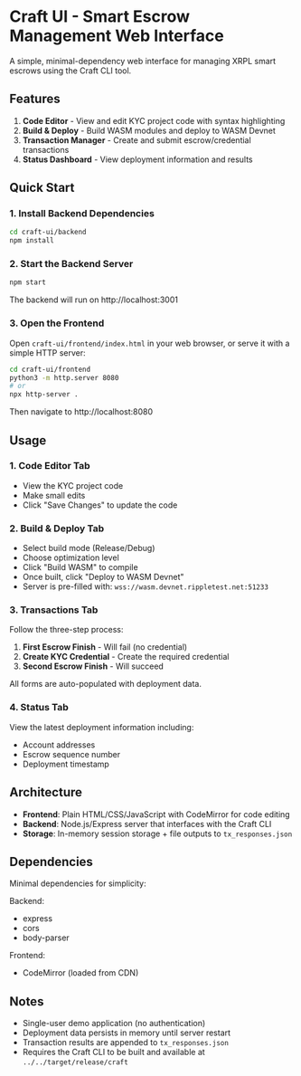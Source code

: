 # Craft UI - Smart Escrow Management Web Interface

A simple, minimal-dependency web interface for managing XRPL smart escrows using the Craft CLI tool.

## Features

1. **Code Editor** - View and edit KYC project code with syntax highlighting
2. **Build & Deploy** - Build WASM modules and deploy to WASM Devnet
3. **Transaction Manager** - Create and submit escrow/credential transactions
4. **Status Dashboard** - View deployment information and results

## Quick Start

### 1. Install Backend Dependencies

```bash
cd craft-ui/backend
npm install
```

### 2. Start the Backend Server

```bash
npm start
```

The backend will run on http://localhost:3001

### 3. Open the Frontend

Open `craft-ui/frontend/index.html` in your web browser, or serve it with a simple HTTP server:

```bash
cd craft-ui/frontend
python3 -m http.server 8080
# or
npx http-server .
```

Then navigate to http://localhost:8080

## Usage

### 1. Code Editor Tab
- View the KYC project code
- Make small edits
- Click "Save Changes" to update the code

### 2. Build & Deploy Tab
- Select build mode (Release/Debug)
- Choose optimization level
- Click "Build WASM" to compile
- Once built, click "Deploy to WASM Devnet"
- Server is pre-filled with: `wss://wasm.devnet.rippletest.net:51233`

### 3. Transactions Tab
Follow the three-step process:
1. **First Escrow Finish** - Will fail (no credential)
2. **Create KYC Credential** - Create the required credential
3. **Second Escrow Finish** - Will succeed

All forms are auto-populated with deployment data.

### 4. Status Tab
View the latest deployment information including:
- Account addresses
- Escrow sequence number
- Deployment timestamp

## Architecture

- **Frontend**: Plain HTML/CSS/JavaScript with CodeMirror for code editing
- **Backend**: Node.js/Express server that interfaces with the Craft CLI
- **Storage**: In-memory session storage + file outputs to `tx_responses.json`

## Dependencies

Minimal dependencies for simplicity:

Backend:
- express
- cors
- body-parser

Frontend:
- CodeMirror (loaded from CDN)

## Notes

- Single-user demo application (no authentication)
- Deployment data persists in memory until server restart
- Transaction results are appended to `tx_responses.json`
- Requires the Craft CLI to be built and available at `../../target/release/craft`